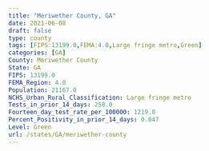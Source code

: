 ```yaml
---
title: "Meriwether County, GA"
date: 2021-06-08
draft: false
type: county
tags: [FIPS:13199.0,FEMA:4.0,Large fringe metro,Green]
categories: [GA]
County: Meriwether County
State: GA
FIPS: 13199.0
FEMA_Region: 4.0
Population: 21167.0
NCHS_Urban_Rural_Classification: Large fringe metro
Tests_in_prior_14_days: 258.0
Fourteen_day_test_rate_per_100000: 1219.0
Percent_Positivity_in_prior_14_days: 0.047
Level: Green
url: /states/GA/meriwether-county
---
```



